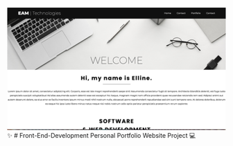 ![alt text](https://github.com/Elline-Angelica/Front-End-Development/blob/main/Images/Screenshot%202021-04-14%20at%2022.46.16.png)
✨ # Front-End-Development
Personal Portfolio Website Project 💻
